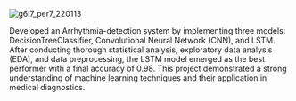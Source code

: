 ![g6l7_per7_220113](https://github.com/user-attachments/assets/bfe6c89b-a853-423b-b64f-6ab0d1e4f931)

Developed an Arrhythmia-detection system by implementing three models: DecisionTreeClassifier, Convolutional Neural Network (CNN), and LSTM. After conducting thorough statistical analysis, exploratory data analysis (EDA), and data preprocessing, the LSTM model emerged as the best performer with a final accuracy of 0.98. This project demonstrated a strong understanding of machine learning techniques and their application in medical diagnostics.
